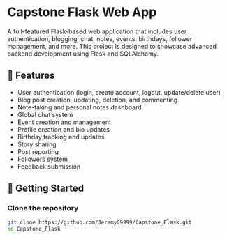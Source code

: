 # Capstone Flask Web App

A full-featured Flask-based web application that includes user authentication, blogging, chat, notes, events, birthdays, follower management, and more. This project is designed to showcase advanced backend development using Flask and SQLAlchemy.

## 🔧 Features

- User authentication (login, create account, logout, update/delete user)
- Blog post creation, updating, deletion, and commenting
- Note-taking and personal notes dashboard
- Global chat system
- Event creation and management
- Profile creation and bio updates
- Birthday tracking and updates
- Story sharing
- Post reporting
- Followers system
- Feedback submission

## 🚀 Getting Started

### Clone the repository

```bash
git clone https://github.com/JeremyG9999/Capstone_Flask.git
cd Capstone_Flask
